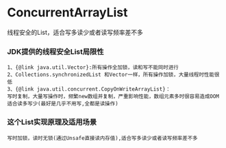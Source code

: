 # ConcurrentArrayList
 线程安全的List，适合写多读少或者读写频率差不多
 
### JDK提供的线程安全List局限性
    1、{@link java.util.Vector}:所有操作全加锁，读和写不能同时进行
    2、Collections.synchronizedList 和Vector一样，所有操作加锁，大量线程时性能很低
    3、{@link java.util.concurrent.CopyOnWriteArrayList}：
    写时复制，大量写操作时，频繁new数组并复制，严重影响性能，数组元素多时很容易造成OOM
    适合读多写少(最好是几乎不用写,全都是读操作)

### 这个List实现原理及适用场景 
    写时加锁，读时无锁(通过Unsafe直接读内存值),适合写多读少或者读写频率差不多
    
